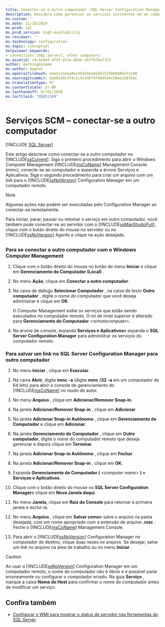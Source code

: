 ```yaml
---
title: Conectar-se a outro computador (SQL Server Configuration Manager) | Microsoft Docs
description: Descubra como gerenciar os serviços existentes em um computador remoto. Confira como usar SQL Server Configuration Manager ou SQL Server Management Studio para essa tarefa.
ms.custom: ''
ms.date: 11/19/2019
ms.prod: sql
ms.prod_service: high-availability
ms.reviewer: ''
ms.technology: configuration
ms.topic: conceptual
helpviewer_keywords:
- connections [SQL Server], other computers
ms.assetid: c4c1e94f-4f5f-431e-8b5b-d5ff97baf723
author: markingmyname
ms.author: maghan
ms.openlocfilehash: e4a2ca1eea0ec4b42bba65b62525bb6d86e52c88
ms.sourcegitcommit: da88320c474c1c9124574f90d549c50ee3387b4c
ms.translationtype: HT
ms.contentlocale: pt-BR
ms.lasthandoff: 07/01/2020
ms.locfileid: "85651349"
---
```

# <a name="scm-services---connect-to-another-computer"></a>Serviços SCM – conectar-se a outro computador

 [!INCLUDE [SQL Server](../../includes/applies-to-version/sqlserver.md)]

Este artigo descreve como conectar-se a outro computador no [!INCLUDE[ssCurrent](../../includes/sscurrent-md.md)]. Siga o primeiro procedimento para abrir o Windows Computer Management [!INCLUDE[msCoName](../../includes/msconame-md.md)] Management Console (mmc), conecte-se ao computador e expanda a árvore Serviços e Aplicativos. Siga o segundo procedimento para criar um arquivo com um link para o [!INCLUDE[ssNoVersion](../../includes/ssnoversion-md.md)] Configuration Manager em um computador remoto.

> [!NOTE]
> Algumas ações não podem ser executadas pelo Configuration Manager ao conectar-se remotamente.

Para iniciar, parar, pausar ou retomar o serviço em outro computador, você também pode conectar-se ao servidor com o [!INCLUDE[ssManStudioFull](../../includes/ssmanstudiofull-md.md)], clique com o botão direito do mouse no servidor ou no [!INCLUDE[ssNoVersion](../../includes/ssnoversion-md.md)] Agente e clique na ação desejada.

## <a name="SSMSProcedure"></a>

### <a name="to-connect-to-another-computer-with-windows-computer-management"></a>Para se conectar a outro computador com o Windows Computer Management

1. Clique com o botão direito do mouse no botão de menu **Iniciar** e clique em **Gerenciamento do Computador (Local)** .
2. No menu **Ação**, clique em **Conectar a outro computador**.
3. Na caixa de diálogo **Selecionar Computador** , na caixa de texto **Outro computador** , digite o nome do computador que você deseja administrar e clique em **OK**.

   O Computer Management exibe os serviços que estão sendo executados no computador remoto. O nó de nível superior é alterado para **Gerenciamento de Computador** \<*remotecomputer*>.

4. Na árvore de console, expanda **Serviços e Aplicativos**e expanda o **SQL Server Configuration Manager** para administrar os serviços do computador remoto.

### <a name="to-save-a-link-to-sql-server-configuration-manager-for-another-computer"></a>Para salvar um link no SQL Server Configuration Manager para outro computador

1. No menu **Iniciar** , clique em **Executar**.

2. Na caixa **Abrir**, digite **mmc -a** (digite **mmc /32 -a** em um computador de 64 bits) para abrir o console de gerenciamento do [!INCLUDE[msCoName](../../includes/msconame-md.md)] no modo de autor.
3. No menu **Arquivo** , clique em **Adicionar/Remover Snap-in**.
4. Na janela **Adicionar/Remover Snap-in** , clique em **Adicionar**.
5. Na janela **Adicionar Snap-in Autônomo** , clique em **Gerenciamento do Computador** e clique em **Adicionar**.
6. Na janela **Gerenciamento do Computador** , clique em **Outro computador**, digite o nome do computador remoto que deseja gerenciar e depois clique em **Terminar**.
7. Na janela **Adicionar Snap-in Autônomo** , clique em **Fechar**.
8. Na janela **Adicionar/Remover Snap-in** , clique em **OK**.
9. Expanda **Gerenciamento do Computador (** _\<computer name>_ **)** e **Serviços e Aplicativos**.
10. Clique com o botão direito do mouse no **SQL Server Configuration Manager**e clique em **Nova Janela daqui**.
11. No menu **Janela**, clique em **Raiz do Console** para retornar à primeira janela e exclui-la.
12. No menu **Arquivo** , clique em **Salvar como**e salve o arquivo na pasta desejada, com um nome apropriado com a extensão de arquivo **.msc** . Feche o [!INCLUDE[msCoName](../../includes/msconame-md.md)] Management Console.
13. Para abrir o [!INCLUDE[ssNoVersion](../../includes/ssnoversion-md.md)] Configuration Manager no computador de destino, clique duas vezes no arquivo. Se desejar, salve um link no arquivo na área de trabalho ou no menu **Iniciar** .

> [!CAUTION]
> Ao usar o [!INCLUDE[ssNoVersion](../../includes/ssnoversion-md.md)] Configuration Manager em um computador remoto, o nome do computador não é óbvio e é possível parar erroneamente ou configurar o computador errado. Na guia **Serviço** , marque a caixa **Nome do Host** para confirmar o nome do computador antes de modificar um serviço.

## <a name="see-also"></a>Confira também

- [Configurar o WMI para mostrar o status do servidor nas ferramentas do SQL Server](../../ssms/configure-wmi-to-show-server-status-in-sql-server-tools.md)
